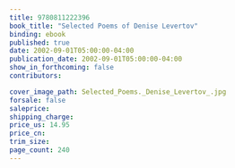 ```yaml
---
title: 9780811222396
book_title: "Selected Poems of Denise Levertov"
binding: ebook
published: true
date: 2002-09-01T05:00:00-04:00
publication_date: 2002-09-01T05:00:00-04:00
show_in_forthcoming: false
contributors:

cover_image_path: Selected_Poems._Denise_Levertov_.jpg
forsale: false
saleprice:
shipping_charge:
price_us: 14.95
price_cn:
trim_size:
page_count: 240
---
```


